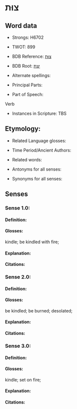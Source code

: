 # צוּת

<!-- Status: S2="NeedsEdits" -->
<!-- Lexica used for edits:   -->

## Word data

* Strongs: H6702

* TWOT: 899

* BDB Reference: [צוּת](rc://en/bdb/dict/j.cw.aa)

* BDB Root: [יצת](rc://en/bdb/dict/j.cw.aa)

* Alternate spellings:

* Principal Parts:

* Part of Speech:

Verb

* Instances in Scripture: TBS

## Etymology:

* Related Language glosses:

* Time Period/Ancient Authors:

* Related words:

* Antonyms for all senses:

* Synonyms for all senses:

## Senses

### Sense 1.0:

#### Definition:

#### Glosses:

kindle; be kindled with fire; 

#### Explanation:

#### Citations:



### Sense 2.0:

#### Definition:

#### Glosses:

be kindled; be burned; desolated; 

#### Explanation:

#### Citations:



### Sense 3.0:

#### Definition:

#### Glosses:

kindle; set on fire; 

#### Explanation:

#### Citations:



